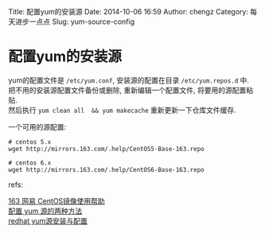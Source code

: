 Title: 配置yum的安装源
Date: 2014-10-06 16:59
Author: chengz
Category: 每天进步一点点
Slug: yum-source-config

配置yum的安装源
===============

yum的配置文件是 `/etc/yum.conf`, 安装源的配置在目录 `/etc/yum.repos.d`
中.  
把不用的安装源配置文件备份或删除, 重新编辑一个配置文件,
将要用的源配置粘贴.  
然后执行 `yum clean all  && yum makecache` 重新更新一下仓库文件缓存.

一个可用的源配置:

    # centos 5.x
    wget http://mirrors.163.com/.help/CentOS5-Base-163.repo

    # centos 6.x
    wget http://mirrors.163.com/.help/CentOS6-Base-163.repo

refs:

[163 网易 CentOS镜像使用帮助](http://mirrors.163.com/.help/centos.html)  
[配置 yum
源的两种方法](http://www.cnblogs.com/shuaixf/archive/2011/11/30/2268496.html)  
[redhat
yum源安装与配置](http://blog.chinaunix.net/uid-20729583-id-2972852.html)
